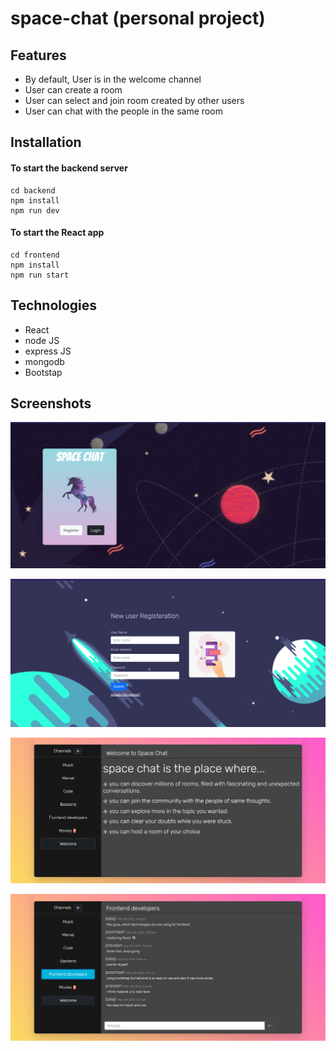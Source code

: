 # space-chat (personal project)

## Features

- By default, User is in the welcome channel
- User can create a room
- User can select and join room created by other users
- User can chat with the people in the same room

## Installation

#### To start the backend server

```
cd backend
npm install
npm run dev
```

#### To start the React app

```
cd frontend
npm install
npm run start
```

## Technologies

- React
- node JS
- express JS
- mongodb
- Bootstap

## Screenshots

![Register or login page](https://github.com/poornesh-chenna/space-chat/blob/main/Frontend/screenshots/starting%20page.png)

![Register page](https://github.com/poornesh-chenna/space-chat/blob/main/Frontend/screenshots/registerpage.png)

![welcome page](https://github.com/poornesh-chenna/space-chat/blob/main/Frontend/screenshots/welcometospacechat.png)

![chats](https://github.com/poornesh-chenna/space-chat/blob/main/Frontend/screenshots/chatpage.png)
